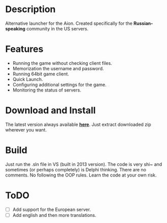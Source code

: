 Description
==================

Alternative launcher for the Aion. Created specifically for the **Russian-speaking** community in the US servers.

Features
==================
* Running the game without checking client files.
* Memorization the username and password.
* Running 64bit game client.
* Quick Launch.
* Configuring additional settings for the game.
* Monitoring the status of servers.

Download and Install
==================
The latest version always available **[here](http://sigmanor.tk/aion-game-launcher/#download)**. Just extract downloaded zip wherever you want.

Build
==================
Just run the .sln file in VS (built in 2013 version).
The code is very shi~ and sometimes (or perhaps completely) is Delphi thinking. There are no comments. No following the OOP rules. Learn the code at your own risk.

ToDO
==================
- [ ] Add support for the European server.
- [ ] Add english and then more translations.